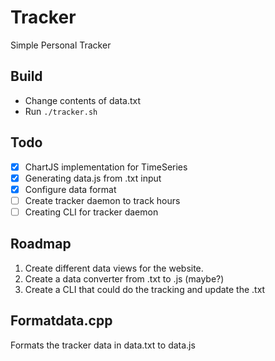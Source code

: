 # Tracker

Simple Personal Tracker

## Build

- Change contents of data.txt
- Run `./tracker.sh`

## Todo

- [X] ChartJS implementation for TimeSeries 
- [X] Generating data.js from .txt input
- [X] Configure data format
- [ ] Create tracker daemon to track hours
- [ ] Creating CLI for tracker daemon

## Roadmap

1. Create different data views for the website.
2. Create a data converter from .txt to .js (maybe?)
3. Create a CLI that could do the tracking and update the .txt

## Formatdata.cpp
Formats the tracker data in data.txt to data.js